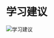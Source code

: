 # 学习建议

![学习建议](https://vkceyugu.cdn.bspapp.com/VKCEYUGU-62b18dba-ec2e-4095-a3cc-99e4faf04471/da3a500e-7c9c-44a4-8811-fb7ee5f87b6c.png)
